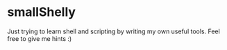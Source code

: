 # smallShelly
Just trying to learn shell and scripting by writing my own useful tools. Feel free to give me hints :)
